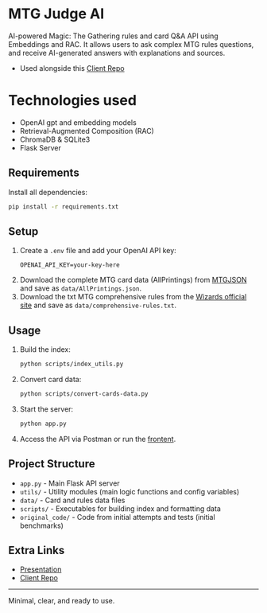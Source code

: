
# MTG Judge AI

AI-powered Magic: The Gathering rules and card Q&A API using Embeddings and RAC. It allows users to ask complex MTG rules questions, and receive AI-generated answers with explanations and sources.

- Used alongside this [Client Repo](https://github.com/jorgeberrizbeitia/MTG-Judge-AI-client)

# Technologies used

- OpenAI gpt and embedding models
- Retrieval-Augmented Composition (RAC)
- ChromaDB & SQLite3
- Flask Server

## Requirements

Install all dependencies:

```bash
pip install -r requirements.txt
```

## Setup

1. Create a `.env` file and add your OpenAI API key:
   ```
   OPENAI_API_KEY=your-key-here
   ```
2. Download the complete MTG card data (AllPrintings) from [MTGJSON](https://mtgjson.com/downloads/all-files/) and save as `data/AllPrintings.json`.
3. Download the txt MTG comprehensive rules from the [Wizards official site](https://magic.wizards.com/en/rules) and save as `data/comprehensive-rules.txt`.

## Usage

1. Build the index:
   ```bash
   python scripts/index_utils.py
   ```
2. Convert card data:
   ```bash
   python scripts/convert-cards-data.py
   ```
3. Start the server:
   ```bash
   python app.py
   ```
4. Access the API via Postman or run the [frontent](https://github.com/jorgeberrizbeitia/MTG-Judge-AI-client).

## Project Structure

- `app.py` - Main Flask API server
- `utils/` - Utility modules (main logic functions and config variables)
- `data/` - Card and rules data files
- `scripts/` - Executables for building index and formatting data
- `original_code/` - Code from initial attempts and tests (initial benchmarks)

## Extra Links

- [Presentation](https://www.canva.com/design/DAGxWgk3XE4/3Pv1_2CPKRj1pU2cWt35lA/edit?utm_content=DAGxWgk3XE4&utm_campaign=designshare&utm_medium=link2&utm_source=sharebutton)
- [Client Repo](https://github.com/jorgeberrizbeitia/MTG-Judge-AI-client)

---
Minimal, clear, and ready to use.

